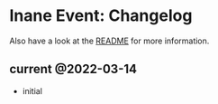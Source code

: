 # Inane Event: Changelog

Also have a look at the [README](README.md) for more information.

## current @2022-03-14

- initial
